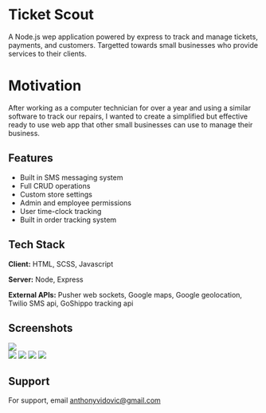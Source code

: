 # Ticket Scout

A Node.js wep application powered by express to track and manage tickets, payments, and customers. Targetted towards small businesses who provide services to their clients.

# Motivation

After working as a computer technician for over a year and using a similar software to track our repairs, I wanted to create a simplified but effective ready to use web app that other small businesses can use to manage their business.

## Features

-   Built in SMS messaging system
-   Full CRUD operations
-   Custom store settings
-   Admin and employee permissions
-   User time-clock tracking
-   Built in order tracking system

## Tech Stack

**Client:** HTML, SCSS, Javascript

**Server:** Node, Express

**External APIs:** Pusher web sockets, Google maps, Google geolocation, Twilio SMS api, GoShippo tracking api

## Screenshots

![](https://i.postimg.cc/288NKYmP/Untitled.jpg)  
![](https://i.postimg.cc/Twg5FmjY/Screen-Shot-2021-09-08-at-9-56-34-AM.png)
![](https://i.postimg.cc/RVsxrYZq/Untitled-3.jpg)
![](https://i.postimg.cc/wvdSc804/Screen-Shot-2021-09-07-at-9-35-27-PM.png)
![](https://i.postimg.cc/NjKqQxKD/Untitled-2.jpg)

## Support

For support, email anthonyvidovic@gmail.com
